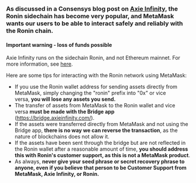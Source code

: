 ### As discussed in a Consensys blog post on [Axie Infinity](https://consensys.net/blog/metamask/to-infinity-and-beyond-the-growth-of-axie-infinity/), the Ronin **sidechain** has become very popular, and MetaMask wants our users to be able to interact safely and reliably with the Ronin chain.



#### Important warning - loss of funds possible


Axie Infinity runs on the sidechain Ronin, and not Ethereum mainnet. For more information, see [here](https://whitepaper.axieinfinity.com/technology/ronin-ethereum-sidechain).



Here are some tips for interacting with the Ronin network using MetaMask:


* If you use the Ronin wallet address for sending assets directly from MetaMask, simply changing the "ronin" prefix into "0x" or vice versa, **you will lose any assets you send.**
* The transfer of assets from MetaMask to the Ronin wallet and vice versa **must be made with the Bridge app** (<https://bridge.axieinfinity.com/>).
* If the assets were transferred directly from MetaMask and not using the Bridge app, **there is no way we can reverse the transaction**, as the nature of blockchains does not allow it.
* If the assets have been sent through the bridge but are not reflected in the Ronin wallet after a reasonable amount of time, **you should address this with Ronin's customer support, as this is not a MetaMask product**.
* As always, **never give your seed phrase or secret recovery phrase to anyone, even if you believe that person to be Customer Support from MetaMask, Axie Infinity, or Ronin.**


 

